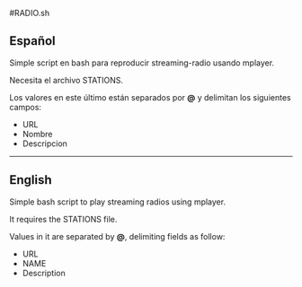 #RADIO.sh

## Español

Simple script en bash para reproducir streaming-radio usando mplayer.

Necesita el archivo STATIONS.

Los valores en este último están separados por **@** y delimitan los siguientes campos:

* URL
* Nombre
* Descripcion

-------------------------------------------------------

## English

Simple bash script to play streaming radios using mplayer.

It requires the STATIONS file. 

Values in it are separated by **@**, delimiting fields as follow:

* URL
* NAME
* Description


